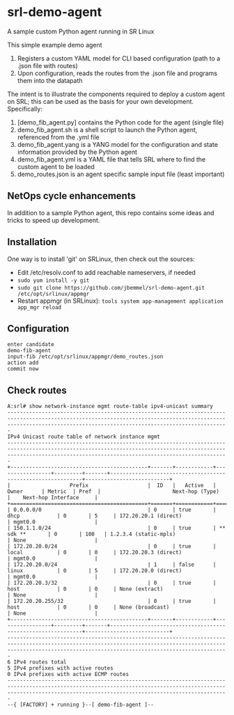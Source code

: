 # srl-demo-agent
A sample custom Python agent running in SR Linux

This simple example demo agent
1. Registers a custom YAML model for CLI based configuration (path to a .json file with routes)
2. Upon configuration, reads the routes from the .json file and programs them into the datapath

The intent is to illustrate the components required to deploy a custom agent on SRL; this can be used as the basis for your own development.
Specifically:
1. [demo_fib_agent.py] contains the Python code for the agent (single file)
2. demo_fib_agent.sh is a shell script to launch the Python agent, referenced from the .yml file
3. demo_fib_agent.yang is a YANG model for the configuration and state information provided by the Python agent
4. demo_fib_agent.yml is a YAML file that tells SRL where to find the custom agent to be loaded
5. demo_routes.json is an agent specific sample input file (least important)

## NetOps cycle enhancements

In addition to a sample Python agent, this repo contains some ideas and tricks to speed up development.

## Installation
One way is to install 'git' on SRLinux, then check out the sources:
- Edit /etc/resolv.conf to add reachable nameservers, if needed
- `sudo yum install -y git`
- `sudo git clone https://github.com/jbemmel/srl-demo-agent.git /etc/opt/srlinux/appmgr`
- Restart appmgr (in SRLinux): `tools system app-management application app_mgr reload`

## Configuration
```
enter candidate
demo-fib-agent
input-fib /etc/opt/srlinux/appmgr/demo_routes.json
action add
commit now
```
## Check routes
```
A:srl# show network-instance mgmt route-table ipv4-unicast summary                                                                                                                                                 
-------------------------------------------------------------------------------------------------------------------------------------------------------------------------------------------------------------------
IPv4 Unicast route table of network instance mgmt
-------------------------------------------------------------------------------------------------------------------------------------------------------------------------------------------------------------------
+--------------------------------------------+-------+------------+-----------------+---------+-------+-------------------------------------------------------------+---------------------------+
|                   Prefix                   |  ID   |   Active   |      Owner      | Metric  | Pref  |                       Next-hop (Type)                       |    Next-hop Interface     |
+============================================+=======+============+=================+=========+=======+=============================================================+===========================+
| 0.0.0.0/0                                  | 0     | true       | dhcp            | 0       | 5     | 172.20.20.1 (direct)                                        | mgmt0.0                   |
| 150.1.1.0/24                               | 0     | true       | ** sdk **       | 0       | 100   | 1.2.3.4 (static-mpls)                                       | None                      |
| 172.20.20.0/24                             | 0     | true       | local           | 0       | 0     | 172.20.20.3 (direct)                                        | mgmt0.0                   |
| 172.20.20.0/24                             | 1     | false      | linux           | 0       | 5     | 172.20.20.0 (direct)                                        | mgmt0.0                   |
| 172.20.20.3/32                             | 0     | true       | host            | 0       | 0     | None (extract)                                              | None                      |
| 172.20.20.255/32                           | 0     | true       | host            | 0       | 0     | None (broadcast)                                            | None                      |
+--------------------------------------------+-------+------------+-----------------+---------+-------+-------------------------------------------------------------+---------------------------+
-------------------------------------------------------------------------------------------------------------------------------------------------------------------------------------------------------------------
6 IPv4 routes total
5 IPv4 prefixes with active routes
0 IPv4 prefixes with active ECMP routes
-------------------------------------------------------------------------------------------------------------------------------------------------------------------------------------------------------------------
--{ [FACTORY] + running }--[ demo-fib-agent ]--
```
